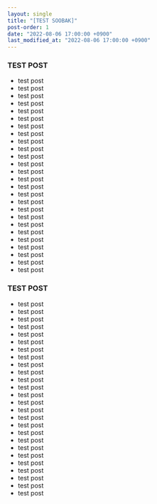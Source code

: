 ```yaml
---
layout: single
title: "[TEST SOOBAK]"
post-order: 1
date: "2022-08-06 17:00:00 +0900"
last_modified_at: "2022-08-06 17:00:00 +0900"
---
```


### TEST POST

- test post
- test post
- test post
- test post
- test post
- test post
- test post
- test post
- test post
- test post
- test post
- test post
- test post
- test post
- test post
- test post
- test post
- test post
- test post
- test post
- test post
- test post
- test post
- test post
- test post
- test post

### TEST POST

- test post
- test post
- test post
- test post
- test post
- test post
- test post
- test post
- test post
- test post
- test post
- test post
- test post
- test post
- test post
- test post
- test post
- test post
- test post
- test post
- test post
- test post
- test post
- test post
- test post
- test post
